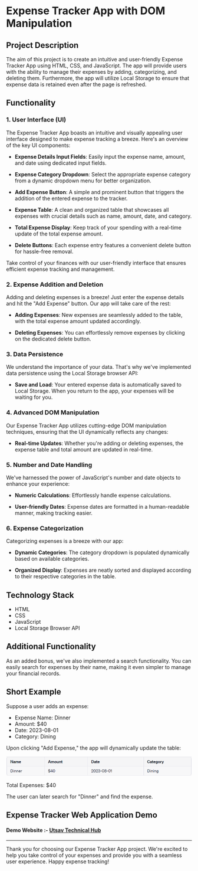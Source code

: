 # Expense Tracker App with DOM Manipulation

## Project Description

The aim of this project is to create an intuitive and user-friendly Expense Tracker App using HTML, CSS, and JavaScript. The app will provide users with the ability to manage their expenses by adding, categorizing, and deleting them. Furthermore, the app will utilize Local Storage to ensure that expense data is retained even after the page is refreshed.

## Functionality

### 1. User Interface (UI)

The Expense Tracker App boasts an intuitive and visually appealing user interface designed to make expense tracking a breeze. Here's an overview of the key UI components:

- **Expense Details Input Fields**: Easily input the expense name, amount, and date using dedicated input fields.

- **Expense Category Dropdown**: Select the appropriate expense category from a dynamic dropdown menu for better organization.

- **Add Expense Button**: A simple and prominent button that triggers the addition of the entered expense to the tracker.

- **Expense Table**: A clean and organized table that showcases all expenses with crucial details such as name, amount, date, and category.

- **Total Expense Display**: Keep track of your spending with a real-time update of the total expense amount.

- **Delete Buttons**: Each expense entry features a convenient delete button for hassle-free removal.

Take control of your finances with our user-friendly interface that ensures efficient expense tracking and management.

### 2. Expense Addition and Deletion

Adding and deleting expenses is a breeze! Just enter the expense details and hit the "Add Expense" button. Our app will take care of the rest:

- **Adding Expenses**: New expenses are seamlessly added to the table, with the total expense amount updated accordingly.

- **Deleting Expenses**: You can effortlessly remove expenses by clicking on the dedicated delete button.

### 3. Data Persistence

We understand the importance of your data. That's why we've implemented data persistence using the Local Storage browser API:

- **Save and Load**: Your entered expense data is automatically saved to Local Storage. When you return to the app, your expenses will be waiting for you.

### 4. Advanced DOM Manipulation

Our Expense Tracker App utilizes cutting-edge DOM manipulation techniques, ensuring that the UI dynamically reflects any changes:

- **Real-time Updates**: Whether you're adding or deleting expenses, the expense table and total amount are updated in real-time.

### 5. Number and Date Handling

We've harnessed the power of JavaScript's number and date objects to enhance your experience:

- **Numeric Calculations**: Effortlessly handle expense calculations.

- **User-friendly Dates**: Expense dates are formatted in a human-readable manner, making tracking easier.

### 6. Expense Categorization

Categorizing expenses is a breeze with our app:

- **Dynamic Categories**: The category dropdown is populated dynamically based on available categories.

- **Organized Display**: Expenses are neatly sorted and displayed according to their respective categories in the table.

## Technology Stack

- HTML
- CSS
- JavaScript
- Local Storage Browser API

## Additional Functionality

As an added bonus, we've also implemented a search functionality. You can easily search for expenses by their name, making it even simpler to manage your financial records.

## Short Example

Suppose a user adds an expense:

- Expense Name: Dinner
- Amount: $40
- Date: 2023-08-01
- Category: Dining

Upon clicking "Add Expense," the app will dynamically update the table:

![Short Example](https://github.com/UtsavDesai26/GitHub-Photo/blob/main/WeatherApp/Short%20Example.png?raw=true)

Total Expenses: $40

The user can later search for "Dinner" and find the expense.

## Expense Tracker Web Application Demo

#### Demo Website :-  [Utsav Technical Hub](https://expense-tracker-webapplication.netlify.app/)

---

Thank you for choosing our Expense Tracker App project. We're excited to help you take control of your expenses and provide you with a seamless user experience. Happy expense tracking!
